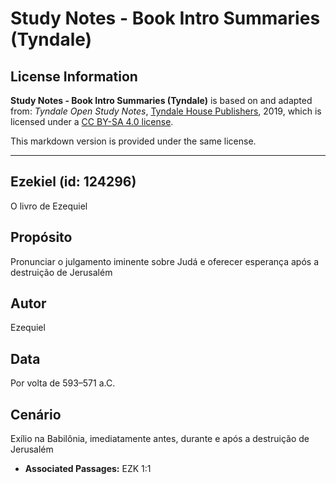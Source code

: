 # Study Notes - Book Intro Summaries (Tyndale)

## License Information

**Study Notes - Book Intro Summaries (Tyndale)** is based on and adapted from: _Tyndale Open Study Notes_, [Tyndale House Publishers](https://tyndaleopenresources.com/), 2019, which is licensed under a [CC BY-SA 4.0 license](https://creativecommons.org/licenses/by-sa/4.0/legalcode.en).

This markdown version is provided under the same license.



--------------------------------

## Ezekiel (id: 124296)

O livro de Ezequiel

Propósito
---------

Pronunciar o julgamento iminente sobre Judá e oferecer esperança após a destruição de Jerusalém

Autor
-----

Ezequiel

Data
----

Por volta de 593–571 a.C.

Cenário
-------

Exílio na Babilônia, imediatamente antes, durante e após a destruição de Jerusalém

* **Associated Passages:** EZK 1:1

